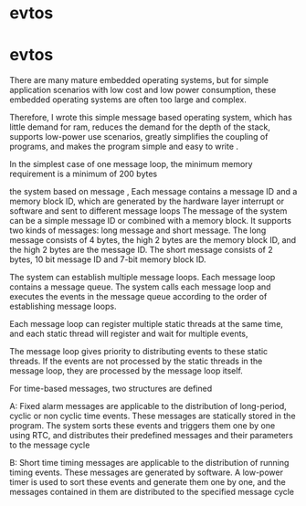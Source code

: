 #  evtos
# evtos
There are many mature embedded operating systems, but for simple application scenarios with low cost and low power consumption, 
these embedded operating systems are often too large and complex.


Therefore, I wrote this simple message based operating system, which has little demand for ram, reduces the demand for the depth of the stack, 
supports low-power use scenarios, greatly simplifies the coupling of programs, and makes the program simple and easy to write .


In the simplest case of one message loop, the minimum memory requirement is a minimum of 200 bytes


the system based on message ,  Each message contains a message ID and a memory block ID, which are generated by the hardware layer interrupt or software and sent to different message loops
The message of the system can be a simple message ID or combined with a memory block. 
It supports two kinds of messages: long message and short message. 
The long message consists of 4 bytes, the high 2 bytes are the memory block ID, and the high 2 bytes are the message ID. 
The short message consists of 2 bytes, 10 bit message ID and 7-bit memory block ID.



The system can establish multiple message loops. Each message loop contains a message queue. 
The system calls each message loop and executes the events in the message queue according to the order of establishing message loops.



Each message loop can register multiple static threads at the same time, and each static thread will register and wait for multiple events,


The message loop gives priority to distributing events to these static threads. If the events are not processed by the static threads in the message loop, 
they are processed by the message loop itself.


For time-based messages, two structures are defined

 
A: Fixed alarm messages are applicable to the distribution of long-period, cyclic or non cyclic time events. These messages are statically stored in the program. 
   The system sorts these events and triggers them one by one using RTC, and distributes their predefined messages and their parameters to the message cycle


B: Short time timing messages are applicable to the distribution of running timing events. These messages are generated by software. 
   A low-power timer is used to sort these events and generate them one by one, and the messages contained in them are distributed to the specified message cycle
